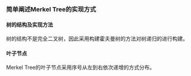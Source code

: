 ### 简单阐述Merkel Tree的实现方式
#### 树的结构及实现方法
树的结构不是完全二叉树，因此采用构建霍夫曼树的方法对树递归的进行构建。
#### 叶子节点
Merkel Tree的叶子节点采用序号从左到右依次递增的方式分布。

